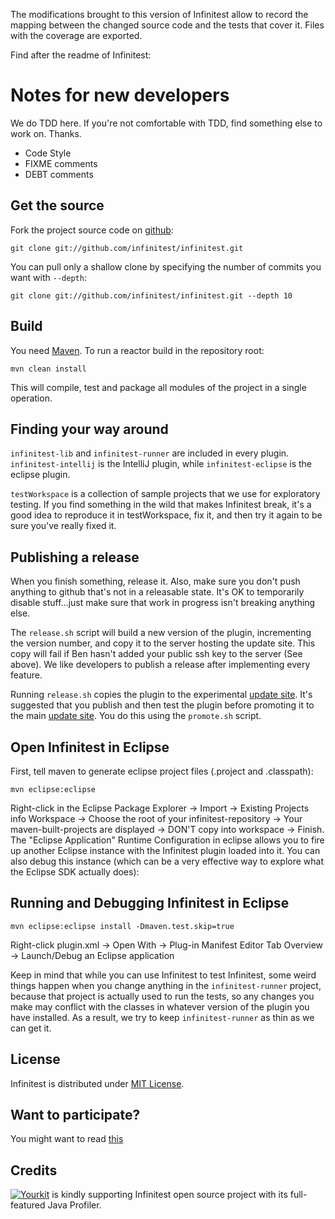 The modifications brought to this version of Infinitest allow to record the mapping between the changed source code and the tests that cover it. Files with the coverage are exported.

Find after the readme of Infinitest:

Notes for new developers
=========================

We do TDD here. If you're not comfortable with TDD, find something else to work on. Thanks.

- Code Style
- FIXME comments
- DEBT comments

Get the source
--------------

Fork the project source code on [github](https://github.com/infinitest/infinitest):

	git clone git://github.com/infinitest/infinitest.git

You can pull only a shallow clone by specifying the number of commits you want with `--depth`:

	git clone git://github.com/infinitest/infinitest.git --depth 10

Build
-----

You need [Maven](http://maven.apache.org/download.html). To run a reactor build in the repository root: 

	mvn clean install

This will compile, test and package all modules of the project in a single operation. 

Finding your way around
------------------------

`infinitest-lib` and `infinitest-runner` are included in every plugin. `infinitest-intellij` is the IntelliJ plugin, while `infinitest-eclipse` is the eclipse plugin.

`testWorkspace` is a collection of sample projects that we use for exploratory testing. If you find something in the wild that makes Infinitest break, it's a good idea to reproduce it in testWorkspace, fix it, and then try it again to be sure you've really fixed it.

Publishing a release
--------------------

When you finish something, release it. Also, make sure you don't push anything to github that's not in a releasable state. It's OK to temporarily disable stuff...just make sure that work in progress isn't breaking anything else.

The `release.sh` script will build a new version of the plugin, incrementing the version number, and copy it to the server hosting the update site. This copy will fail if Ben hasn't added your public ssh key to the server (See above). We like developers to publish a release after implementing every feature.

Running `release.sh` copies the plugin to the experimental [update site](http://update.improvingworks.com/experimental). It's suggested that you publish and then test the plugin before promoting it to the main [update site](http://update.improvingworks.com). You do this using the `promote.sh` script.

Open Infinitest in Eclipse
--------------------------------------------

First, tell maven to generate eclipse project files (.project and .classpath):

	mvn eclipse:eclipse

Right-click in the Eclipse Package Explorer -> Import -> Existing Projects info Workspace -> Choose the root of your infinitest-repository -> Your maven-built-projects are displayed -> DON'T copy into workspace -> Finish.
The "Eclipse Application" Runtime Configuration in eclipse allows you to fire up another Eclipse instance with the Infinitest plugin loaded into it. You can also debug this instance (which can be a very effective way to explore what the Eclipse SDK actually does): 

Running and Debugging Infinitest in Eclipse
--------------------------------------------

	mvn eclipse:eclipse install -Dmaven.test.skip=true

Right-click plugin.xml -> Open With -> Plug-in Manifest Editor
Tab Overview -> Launch/Debug an Eclipse application

Keep in mind that while you can use Infinitest to test Infinitest, some weird things happen when you change anything in the `infinitest-runner` project, because that project is actually used to run the tests, so any changes you make may conflict with the classes in whatever version of the plugin you have installed. As a result, we try to keep `infinitest-runner` as thin as we can get it.

License
-------

Infinitest is distributed under [MIT License](http://opensource.org/licenses/MIT).

Want to participate?
--------------------

You might want to read [this](https://github.com/infinitest/infinitest/wiki/Want-to-participate%3F)

Credits
-------

[![Yourkit](http://infinitest.github.io/assets/img/yourkit.png)](http://www.yourkit.com/java/profiler/index.jsp)
is kindly supporting Infinitest open source project with its full-featured Java Profiler.
